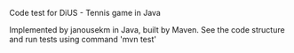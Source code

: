 Code test for DiUS - Tennis game in Java

Implemented by janousekm in Java, built by Maven. See the code structure and run tests using command 'mvn test'